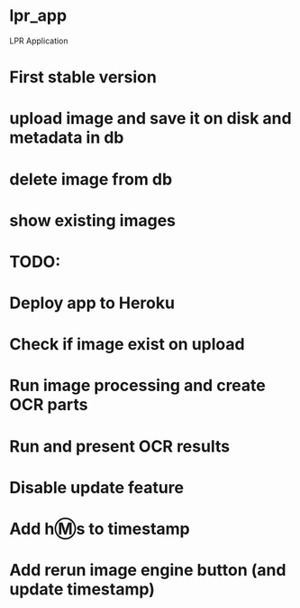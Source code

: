 # lpr_app
LPR Application
# First stable version
#  upload image and save it on disk and metadata in db
#  delete image from db
#  show existing images
# TODO:
# Deploy app to Heroku
# Check if image exist on upload
# Run image processing and create OCR parts
# Run and present OCR results
# Disable update feature
# Add h:m:s to timestamp
# Add rerun image engine button (and update timestamp)